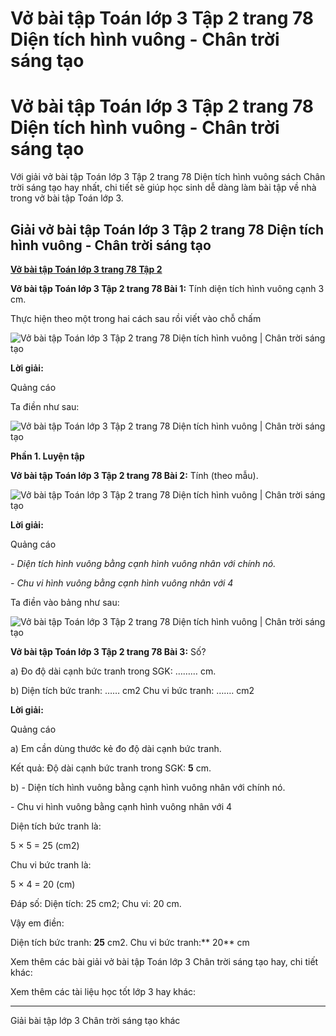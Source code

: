 # Vở bài tập Toán lớp 3 Tập 2 trang 78 Diện tích hình vuông - Chân trời sáng tạo

# Vở bài tập Toán lớp 3 Tập 2 trang 78 Diện tích hình vuông - Chân trời sáng tạo

Với giải vở bài tập Toán lớp 3 Tập 2 trang 78 Diện tích hình vuông sách Chân trời sáng tạo hay nhất, chi tiết sẽ giúp học sinh dễ dàng làm bài tập về nhà trong vở bài tập Toán lớp 3.

## Giải vở bài tập Toán lớp 3 Tập 2 trang 78 Diện tích hình vuông - Chân trời sáng tạo

[**Vở bài tập Toán lớp 3 trang 78 Tập 2**](https://vietjack.com/vbt-toan-3-ct/vbt-toan-lop-3-trang-78-tap-2.jsp)

**Vở bài tập Toán lớp 3 Tập 2 trang 78 Bài 1:** Tính diện tích hình vuông cạnh 3 cm.

Thực hiện theo một trong hai cách sau rồi viết vào chỗ chấm

![Vở bài tập Toán lớp 3 Tập 2 trang 78 Diện tích hình vuông | Chân trời sáng tạo ](https://vietjack.com/vbt-toan-3-ct/images/dien-tich-hinh-vuong.PNG)

**Lời giải:**

Quảng cáo

Ta điền như sau:

![Vở bài tập Toán lớp 3 Tập 2 trang 78 Diện tích hình vuông | Chân trời sáng tạo ](https://vietjack.com/vbt-toan-3-ct/images/dien-tich-hinh-vuong-1.PNG)

**Phần 1. Luyện tập**

**Vở bài tập Toán lớp 3 Tập 2 trang 78 Bài 2:** Tính (theo mẫu).

![Vở bài tập Toán lớp 3 Tập 2 trang 78 Diện tích hình vuông | Chân trời sáng tạo ](https://vietjack.com/vbt-toan-3-ct/images/dien-tich-hinh-vuong-2.PNG)

**Lời giải:**

Quảng cáo

_\- Diện tích hình vuông bằng cạnh hình vuông nhân với chính nó._

_\- Chu vi hình vuông bằng cạnh hình vuông nhân với 4_

Ta điền vào bảng như sau:

![Vở bài tập Toán lớp 3 Tập 2 trang 78 Diện tích hình vuông | Chân trời sáng tạo ](https://vietjack.com/vbt-toan-3-ct/images/dien-tich-hinh-vuong-3.PNG)

**Vở bài tập Toán lớp 3 Tập 2 trang 78 Bài 3:** Số?

a) Đo độ dài cạnh bức tranh trong SGK: ……… cm.

b) Diện tích bức tranh: …… cm2 Chu vi bức tranh: ……. cm2

**Lời giải:**

Quảng cáo

a) Em cần dùng thước kẻ đo độ dài cạnh bức tranh.

Kết quả: Độ dài cạnh bức tranh trong SGK: **5** cm.

b) - Diện tích hình vuông bằng cạnh hình vuông nhân với chính nó.

\- Chu vi hình vuông bằng cạnh hình vuông nhân với 4

Diện tích bức tranh là: 

5 × 5 = 25 (cm2)

Chu vi bức tranh là:

5 × 4 = 20 (cm)

Đáp số: Diện tích: 25 cm2; Chu vi: 20 cm.

Vậy em điền:

Diện tích bức tranh: **25** cm2. Chu vi bức tranh:** 20** cm

Xem thêm các bài giải vở bài tập Toán lớp 3 Chân trời sáng tạo hay, chi tiết khác:

Xem thêm các tài liệu học tốt lớp 3 hay khác:

* * *

Giải bài tập lớp 3 Chân trời sáng tạo khác
